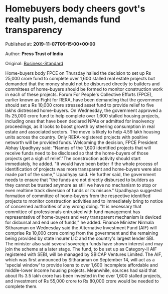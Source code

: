 
# Homebuyers body cheers govt's realty push, demands fund transparency

Published at: **2019-11-07T09:15:00+00:00**

Author: **Press Trust of India**

Original: [Business-Standard](https://www.business-standard.com/article/pti-stories/fpce-cheers-govt-s-realty-booster-calls-for-stringent-monitoring-of-construction-work-119110700732_1.html)

Home-buyers body FPCE on Thursday hailed the decision to set up Rs 25,000 crore fund to complete over 1,600 stalled real estate projects but demanded that the money should not be disbursed directly to builders and committees of home-buyers should be formed to monitor construction work in each of these projects.
Forum For People's Collective Efforts (FPCE), earlier known as Fight for RERA, have been demanding that the government should set a Rs 10,000 crore stressed asset fund to provide relief to five lakhs distressed home-buyers.
On Wednesday, the government approved a Rs 25,000 crore fund to help complete over 1,600 stalled housing projects, including ones that have been declared NPAs or admitted for insolvency proceedings, as it looks to boost growth by steering consumption in real estate and associated sectors.
The move is likely to help 4.59 lakh housing units across the country. Only RERA-registered projects with positive networth will be provided funds.
Welcoming the decision, FPCE President Abhay Upadhyay said: "Names of the 1,600 identified projects that will receive funds need to be disclosed so that the home-buyers of those projects get a sigh of relief."The construction activity should start immediately, he added.
"It would have been better if the whole process of identification of projects was more transparent and home-buyers were also made part of the same," Upadhyay said.
He further said, the government needs to ensure that "the funds are not directly disbursed to builders as they cannot be trusted anymore as still we have no mechanism to stop or even realtime track diversion of funds or its misuse."
Upadhyaya suggested formation of committee of home-buyers from the respective identified projects to monitor construction activities and to immediately bring to notice of concerned authorities of any wrong doing.
"It is necessary that committee of professionals entrusted with fund management has representative of home-buyers and very transparent mechanism is deviced for disbursal and end use of funds," he added.
Finance Minister Nirmala Sitharaman on Wednesday said the Alternative Investment Fund (AIF) will comprise Rs 10,000 crore coming from the government and the remaining being provided by state insurer LIC and the country's largest lender SBI.
The minister also said several sovereign funds have shown interest and may join the scheme at a later stage. The fund, to be set up as Category-II AIF registered with SEBI, will be managed by SBICAP Ventures Limited.
The AIF, which was first announced by Sitharaman on September 14, will act as a 'special window' to provide loans to over 1,600 incomplete affordable and middle-lower income housing projects.
Meanwhile, sources had said that about Rs 3.5 lakh crore has been invested in the over 1,600 stalled projects, and investment of Rs 55,000 crore to Rs 80,000 crore would be needed to complete them.
